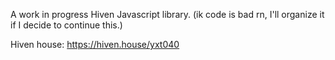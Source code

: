 A work in progress Hiven Javascript library. (ik code is bad rn, I'll organize it if I decide to continue this.)

Hiven house: https://hiven.house/yxt040
